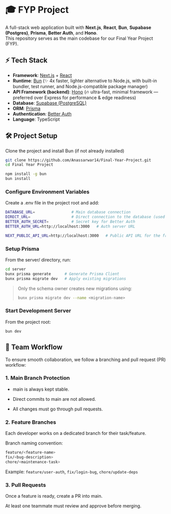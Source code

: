 # 🎓 FYP Project

A full-stack web application built with **Next.js**, **React**, **Bun**, **Supabase (Postgres)**, **Prisma**, **Better Auth**, and **Hono**.  
This repository serves as the main codebase for our Final Year Project (FYP).  


## ⚡ Tech Stack

- **Framework**: [Next.js](https://nextjs.org) + [React](https://react.dev)  
- **Runtime**: [Bun](https://bun.sh) (✨ 4x faster, lighter alternative to Node.js, with built-in bundler, test runner, and Node.js-compatible package manager)  
- **API Framework (backend)**: [Hono](https://hono.dev) (🔥 ultra-fast, minimal framework — preferred over Express for performance & edge readiness)  
- **Database**: [Supabase (PostgreSQL)](https://supabase.com)  
- **ORM**: [Prisma](https://www.prisma.io)  
- **Authentication**: [Better Auth](https://better-auth.com)  
- **Language**: TypeScript  

## 🛠️ Project Setup

Clone the project and install Bun (if not already installed)
```bash
git clone https://github.com/Anassarwar14/Final-Year-Project.git
cd Final Year Project

npm install -g bun
bun install
```

### Configure Environment Variables

Create a .env file in the project root and add:
```bash
DATABASE_URL=                # Main database connection
DIRECT_URL=                  # Direct connection to the database (used for migrations)
BETTER_AUTH_SECRET=          # Secret key for Better Auth
BETTER_AUTH_URL=http://localhost:3000   # Auth server URL

NEXT_PUBLIC_API_URL=http://localhost:3000   # Public API URL for the frontend
```
### Setup Prisma

From the server/ directory, run:
```bash
cd server
bunx prisma generate      # Generate Prisma Client
bunx prisma migrate dev   # Apply existing migrations
```

> Only the schema owner creates new migrations using:
> ```bash
> bunx prisma migrate dev --name <migration-name>
> ```
### Start Development Server

From the project root:
```bash
bun dev
```
## 👥 Team Workflow

To ensure smooth collaboration, we follow a branching and pull request (PR) workflow:

### 1. Main Branch Protection

- main is always kept stable.

- Direct commits to main are not allowed.

- All changes must go through pull requests.

### 2. Feature Branches

Each developer works on a dedicated branch for their task/feature.

Branch naming convention:
```bash
feature/<feature-name>
fix/<bug-description>
chore/<maintenance-task>
```
Example: `feature/user-auth`, `fix/login-bug`, `chore/update-deps`
### 3. Pull Requests

Once a feature is ready, create a PR into main.

At least one teammate must review and approve before merging.
